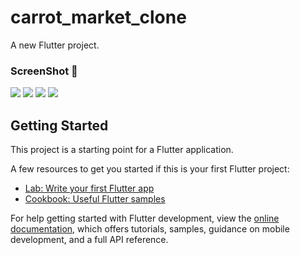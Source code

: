 # carrot_market_clone

A new Flutter project.

### ScreenShot 📸

<img src="https://github.com/aengzu/carrot_market_clone/assets/102356873/24ec55a7-31c2-4f1c-af76-65b94addb262">
<img src="https://github.com/aengzu/carrot_market_clone/assets/102356873/61521820-bb98-43e5-8cee-bd1106511452">
<img src="https://github.com/aengzu/carrot_market_clone/assets/102356873/ff9f0c7b-87df-4245-814a-ab5d65530840">
<img src="https://github.com/aengzu/carrot_market_clone/assets/102356873/f7e12097-d66c-4bca-ba76-9ccf65a4a6e3">




## Getting Started

This project is a starting point for a Flutter application.

A few resources to get you started if this is your first Flutter project:

- [Lab: Write your first Flutter app](https://docs.flutter.dev/get-started/codelab)
- [Cookbook: Useful Flutter samples](https://docs.flutter.dev/cookbook)

For help getting started with Flutter development, view the
[online documentation](https://docs.flutter.dev/), which offers tutorials,
samples, guidance on mobile development, and a full API reference.
